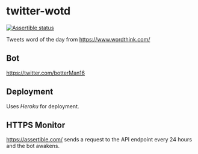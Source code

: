 # twitter-wotd
[![Assertible status](https://assertible.com/apis/c8fe661d-539b-4637-9d55-74ccb36d22e6/status?api_token=iSBLmckiZ7PFMxXU)](https://assertible.com/dashboard#/services/c8fe661d-539b-4637-9d55-74ccb36d22e6/results)

Tweets word of the day from https://www.wordthink.com/

## Bot
https://twitter.com/botterMan16

## Deployment
Uses *Heroku* for deployment.

## HTTPS Monitor
https://assertible.com/ sends a request to the API endpoint every 24 hours and the bot awakens.
